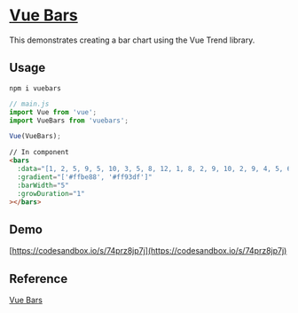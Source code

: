 # [Vue Bars](https://github.com/DeviaVir/vue-bar#readme)

This demonstrates creating a bar chart using the Vue Trend library.

## Usage

```
npm i vuebars
```

```javascript
// main.js
import Vue from 'vue';
import VueBars from 'vuebars';

Vue(VueBars);
```

```html
// In component
<bars
  :data="[1, 2, 5, 9, 5, 10, 3, 5, 8, 12, 1, 8, 2, 9, 10, 2, 9, 4, 5, 6, 7, 3, 2, 3, 5]"
  :gradient="['#ffbe88', '#ff93df']"
  :barWidth="5"
  :growDuration="1"
></bars>
```

## Demo

[https://codesandbox.io/s/74prz8jp7j](https://codesandbox.io/s/74prz8jp7j)

## Reference

[Vue Bars](https://github.com/DeviaVir/vue-bar#readme)
